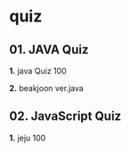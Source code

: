 # quiz

## 01. JAVA Quiz
**1.** java Quiz 100

**2.** beakjoon ver.java

## 02. JavaScript Quiz
**1.** jeju 100
